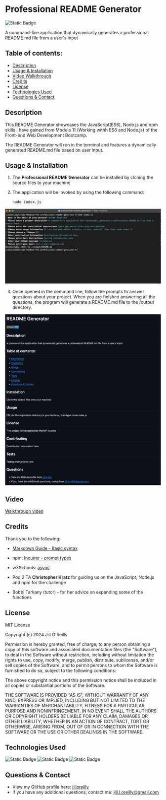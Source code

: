 # Professional README Generator

 ![Static Badge](https://img.shields.io/badge/License-MIT-blue)

A command-line application that dynamically generates a professional README.md file from a user's input

  ## Table of contents:
  - [Description](#Description)
  - [Usage & Installation](#Usage--installation)
  - [Video Walkthrough](#Video)
  - [Credits](#Credits)
  - [License](#License)
  - [Technologies Used](#Technologies-used)
  - [Questions & Contact](#Questions--contact)

## Description

This README Generator showcases the JavaScript(ES6), Node.js and npm skills I have gained from Module 11 (Working withh ES6 and Node.js) of the Front-end Web Development Bootcamp. 

The README Generator will run in the terminal and features a dynamically generated README.md file based on user input.

## Usage & Installation

1. The **Professional README Generator** can be installed by cloning the source files to your machine

2. The application will be invoked by using the following command:

   ```bash
   node index.js
   ```
![README Generator questions in terminal](assets/images/1-screenshot-readme-generator.png)

3. Once opened in the command line, follow the prompts to answer questions about your  project. When you are finished answering all the questions, the program will generate a README.md file to the /output directory.

![Screenshot of generated README.md](assets/images/2-screenshot-generated-readme.jpg)

## Video
[Walkthrough video](https://drive.google.com/file/d/1hoHJdjV5x4rCo8QsDt2X6UtBlnpTvxfk/view) 

## Credits

Thank you to the following:

- [Markdown Guide - Basic syntax](https://www.markdownguide.org/basic-syntax/)

- npm: [Inquirer - prompt types](https://www.npmjs.com/package//inquirer#prompt-types)

- w3Schools: [async](https://www.w3schools.com/js/js_async.asp)

- Pod 2 TA **Christopher Kratz** for guiding us on the JavaScript, Node.js and npm for the challenge

- Bobbi Tarkany (tutor) - for her advice on expanding some of the functions


## License

MIT License

Copyright (c) 2024 Jill O'Reilly

Permission is hereby granted, free of charge, to any person obtaining a copy
of this software and associated documentation files (the "Software"), to deal
in the Software without restriction, including without limitation the rights
to use, copy, modify, merge, publish, distribute, sublicense, and/or sell
copies of the Software, and to permit persons to whom the Software is
furnished to do so, subject to the following conditions:

The above copyright notice and this permission notice shall be included in all
copies or substantial portions of the Software.

THE SOFTWARE IS PROVIDED "AS IS", WITHOUT WARRANTY OF ANY KIND, EXPRESS OR
IMPLIED, INCLUDING BUT NOT LIMITED TO THE WARRANTIES OF MERCHANTABILITY,
FITNESS FOR A PARTICULAR PURPOSE AND NONINFRINGEMENT. IN NO EVENT SHALL THE
AUTHORS OR COPYRIGHT HOLDERS BE LIABLE FOR ANY CLAIM, DAMAGES OR OTHER
LIABILITY, WHETHER IN AN ACTION OF CONTRACT, TORT OR OTHERWISE, ARISING FROM,
OUT OF OR IN CONNECTION WITH THE SOFTWARE OR THE USE OR OTHER DEALINGS IN THE
SOFTWARE.

## Technologies Used

![Static Badge](https://img.shields.io/badge/NodeJS-green)
![Static Badge](https://img.shields.io/badge/JavaScript-yellow)
![Static Badge](https://img.shields.io/badge/NPM-red)

## Questions & Contact
  - View my GitHub profile here: [jilloreilly](https://github.com/jilloreilly)
  - If you have any additional questions, contact me: [jill.l.oreilly@gmail.com](mailto:jill.l.oreilly@gmail.com)









